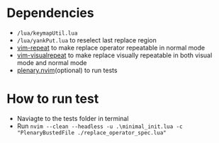 # Dependencies
* `/lua/keymapUtil.lua`
* `/lua/yankPut.lua` to reselect last replace region
* [vim-repeat](https://github.com/tpope/vim-repeat) to make replace operator repeatable in normal mode
* [vim-visualrepeat](https://github.com/inkarkat/vim-visualrepeat) to make replace visually repeatable in both visual mode and normal mode
* [plenary.nvim](https://github.com/nvim-lua/plenary.nvim)(optional) to run tests

# How to run test
* Naviagte to the tests folder in terminal
* Run `nvim --clean --headless -u .\minimal_init.lua -c "PlenaryBustedFile ./replace_operator_spec.lua"`
